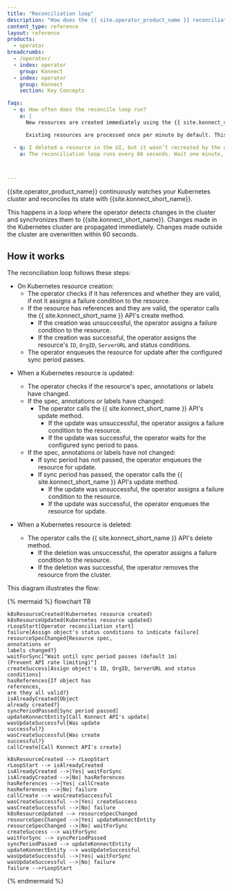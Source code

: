 ```yaml
---
title: "Reconciliation loop"
description: "How does the {{ site.operator_product_name }} reconciliation loop work?"
content_type: reference
layout: reference
products:
  - operator
breadcrumbs:
  - /operator/
  - index: operator
    group: Konnect
  - index: operator
    group: Konnect
    section: Key Concepts

faqs:
  - q: How often does the reconcile loop run?
    a: |
      New resources are created immediately using the {{ site.konnect_short_name }} API.

      Existing resources are processed once per minute by default. This is customizable, but we recommend keeping the default value so that you do not hit the {{ site.konnect_short_name }} API rate limit.

  - q: I deleted a resource in the UI, but it wasn’t recreated by the operator. Why?
    a: The reconciliation loop runs every 60 seconds. Wait one minute, then refresh the UI to see the resource restored.



---
```


{{site.operator_product_name}} continuously watches your Kubernetes cluster and reconciles its state with {{site.konnect_short_name}}.

This happens in a loop where the operator detects changes in the cluster and synchronizes them to {{site.konnect_short_name}}. Changes made in the Kubernetes cluster are propagated immediately. Changes made outside the cluster are overwritten within 60 seconds.

## How it works

The reconciliation loop follows these steps:


* On Kubernetes resource creation:
  - The operator checks if it has references and whether they are valid, if not it assigns a failure condition to the resource.
  - If the resource has references and they are valid, the operator calls the {{ site.konnect_short_name }} API's create method.
    - If the creation was unsuccessful, the operator assigns a failure condition to the resource.
    - If the creation was successful, the operator assigns the resource's `ID`, `OrgID`, `ServerURL` and status conditions.
  - The operator enqueues the resource for update after the configured sync period passes.

- When a Kubernetes resource is updated:
  - The operator checks if the resource's spec, annotations or labels have changed.
  - If the spec, annotations or labels have changed:
    - The operator calls the {{ site.konnect_short_name }} API's update method.
      - If the update was unsuccessful, the operator assigns a failure condition to the resource.
      - If the update was successful, the operator waits for the configured sync period to pass.
  - If the spec, annotations or labels have not changed:
    - If sync period has not passed, the operator enqueues the resource for update.
    - If sync period has passed, the operator calls the {{ site.konnect_short_name }} API's update method.
      - If the update was unsuccessful, the operator assigns a failure condition to the resource.
      - If the update was successful, the operator enqueues the resource for update.

- When a Kubernetes resource is deleted:
  - The operator calls the {{ site.konnect_short_name }} API's delete method.
    - If the deletion was unsuccessful, the operator assigns a failure condition to the resource.
    - If the deletion was successful, the operator removes the resource from the cluster.

This diagram illustrates the flow:

<!--vale off-->
{% mermaid %}
flowchart TB

    k8sResourceCreated(Kubernetes resource created)
    k8sResourceUpdated(Kubernetes resource updated)
    rLoopStart[Operator reconciliation start]
    failure[Assign object's status conditions to indicate failure]
    resourceSpecChanged{Resource spec, 
    annotations or 
    labels changed?}
    waitForSync["Wait until sync period passes (default 1m)
    (Prevent API rate limiting)"]
    createSuccess[Assign object's ID, OrgID, ServerURL and status conditions]
    hasReferences{If object has 
    references, 
    are they all valid?}
    isAlreadyCreated{Object 
    already created?}
    syncPeriodPassed[Sync period passed]
    updateKonnectEntity[Call Konnect API's update]
    wasUpdateSuccessful{Was update 
    successful?}
    wasCreateSuccessful{Was create 
    successful?}
    callCreate[Call Konnect API's create]

    k8sResourceCreated --> rLoopStart
    rLoopStart --> isAlreadyCreated
    isAlreadyCreated -->|Yes| waitForSync
    isAlreadyCreated -->|No| hasReferences
    hasReferences -->|Yes| callCreate
    hasReferences -->|No| failure
    callCreate --> wasCreateSuccessful
    wasCreateSuccessful -->|Yes| createSuccess
    wasCreateSuccessful -->|No| failure
    k8sResourceUpdated --> resourceSpecChanged
    resourceSpecChanged -->|Yes| updateKonnectEntity
    resourceSpecChanged -->|No| waitForSync
    createSuccess --> waitForSync
    waitForSync --> syncPeriodPassed
    syncPeriodPassed --> updateKonnectEntity
    updateKonnectEntity --> wasUpdateSuccessful
    wasUpdateSuccessful -->|Yes| waitForSync
    wasUpdateSuccessful -->|No| failure
    failure -->rLoopStart

{% endmermaid %}
<!--vale on-->